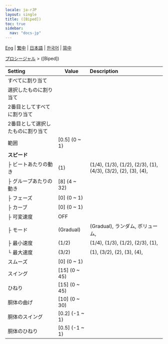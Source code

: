 ```yaml
---
locale: ja-rJP
layout: single
title: ([Biped])
toc: true
sidebar:
  nav: "docs-jp"
---
```

[Eng](/dancexr/menu/2025.4/motion/biped) | [繁中](/tw/dancexr/menu/2025.4/motion/biped) | [日本語](/jp/dancexr/menu/2025.4/motion/biped) | [한국어](/kr/dancexr/menu/2025.4/motion/biped) | [简中](/zh/dancexr/menu/2025.4/motion/biped)

[プロシージャル](../menu#プロシージャル) > ([Biped])



| Setting | Value | Description |
| :--- | --- | :--- |
| すべてに割り当て || 
| 選択したものに割り当て || 
| 2番目としてすべてに割り当て || 
| 2番目として選択したものに割り当て || 
| 範囲 | [0.5] (0 ~ 1) | 
| **スピード** | | 
| ├&nbsp;ビートあたりの動き | (1) | (1/4), (1/3), (1/2), (2/3), (1), (4/3), (3/2), (2), (3), (4), 
| ├&nbsp;グループあたりの動き | [8] (4 ~ 32) | 
| ├&nbsp;フェーズ | [0] (0 ~ 1) | 
| ├&nbsp;カーブ | [0] (0 ~ 1) | 
| ├&nbsp;可変速度 | OFF | 
| ├&nbsp;モード | (Gradual) | (Gradual), ランダム, ボリューム, 
| ├&nbsp;最小速度 | (1/2) | (1/4), (1/3), (1/2), (2/3), (1), 
| └&nbsp;最大速度 | (3/2) | (1), (3/2), (2), (3), (4), 
| スムーズ | [0] (0 ~ 1) | 
| スイング | [15] (0 ~ 45) | 
| ひねり | [15] (0 ~ 45) | 
| 胴体の曲げ | [10] (0 ~ 30) | 
| 胴体のスイング | [0.2] (-1 ~ 1) | 
| 胴体のひねり | [0.5] (-1 ~ 1) | 
